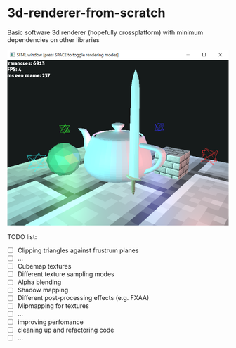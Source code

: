 # 3d-renderer-from-scratch
Basic software 3d renderer (hopefully crossplatform) with minimum dependencies on other libraries

![alt text](img.png)


TODO list:

- [ ] Clipping triangles against frustrum planes 
- [ ] ...
- [ ] Cubemap textures
- [ ] Different texture sampling modes
- [ ] Alpha blending
- [ ] Shadow mapping
- [ ] Different post-processing effects (e.g. FXAA)
- [ ] Mipmapping for textures
- [ ] ... 
- [ ] improving perfomance
- [ ] cleaning up and refactoring code
- [ ] ...
